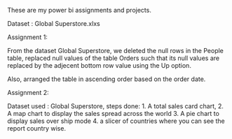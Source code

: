 These are my power bi assignments and projects.

Dataset : Global Superstore.xlxs

Assignment 1:

From the dataset Global Superstore, we deleted the null rows in the People table, replaced null values of the table Orders such that its null values are replaced by the adjecent bottom row value using the Up option.

Also, arranged the table in ascending order based on the order date.

Assignment 2: 

Dataset used : Global Superstore, 
steps done: 1. A total sales card chart, 
            2. A map chart to display the sales spread across the world
            3. A pie chart to display sales over ship mode
            4. a slicer of countries where you can see the report country wise.

